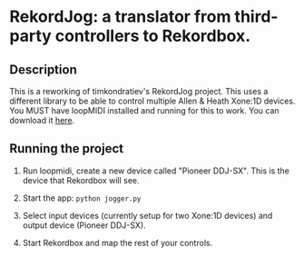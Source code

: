 # RekordJog: a translator from third-party controllers to Rekordbox.

## Description

This is a reworking of timkondratiev's RekordJog project. This uses a different library to be able to control multiple Allen & Heath Xone:1D devices. You MUST have loopMIDI installed and running for this to work. You can download it [here](https://www.tobias-erichsen.de/software/loopmidi.html).

## Running the project

1. Run loopmidi, create a new device called "Pioneer DDJ-SX". This is the device that Rekordbox will see.

2. Start the app:
   `python jogger.py`

3. Select input devices (currently setup for two Xone:1D devices) and output device (Pioneer DDJ-SX).

4. Start Rekordbox and map the rest of your controls.

